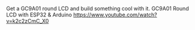 Get a GC9A01  round LCD and build something cool with it.
GC9A01 Round LCD with ESP32 & Arduino
https://www.youtube.com/watch?v=k2c2zCmC_X0
